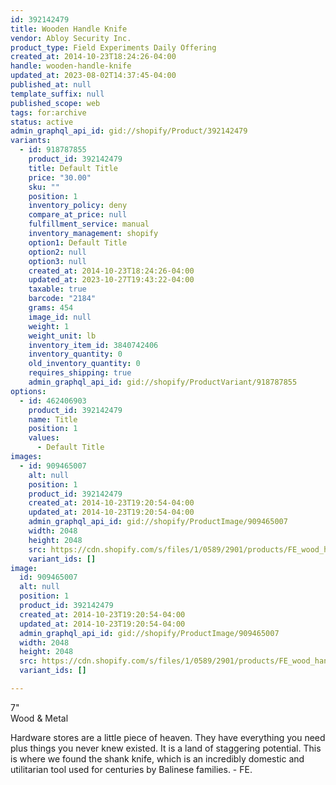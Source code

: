 ```yaml
---
id: 392142479
title: Wooden Handle Knife
vendor: Abloy Security Inc.
product_type: Field Experiments Daily Offering
created_at: 2014-10-23T18:24:26-04:00
handle: wooden-handle-knife
updated_at: 2023-08-02T14:37:45-04:00
published_at: null
template_suffix: null
published_scope: web
tags: for:archive
status: active
admin_graphql_api_id: gid://shopify/Product/392142479
variants:
  - id: 918787855
    product_id: 392142479
    title: Default Title
    price: "30.00"
    sku: ""
    position: 1
    inventory_policy: deny
    compare_at_price: null
    fulfillment_service: manual
    inventory_management: shopify
    option1: Default Title
    option2: null
    option3: null
    created_at: 2014-10-23T18:24:26-04:00
    updated_at: 2023-10-27T19:43:22-04:00
    taxable: true
    barcode: "2184"
    grams: 454
    image_id: null
    weight: 1
    weight_unit: lb
    inventory_item_id: 3840742406
    inventory_quantity: 0
    old_inventory_quantity: 0
    requires_shipping: true
    admin_graphql_api_id: gid://shopify/ProductVariant/918787855
options:
  - id: 462406903
    product_id: 392142479
    name: Title
    position: 1
    values:
      - Default Title
images:
  - id: 909465007
    alt: null
    position: 1
    product_id: 392142479
    created_at: 2014-10-23T19:20:54-04:00
    updated_at: 2014-10-23T19:20:54-04:00
    admin_graphql_api_id: gid://shopify/ProductImage/909465007
    width: 2048
    height: 2048
    src: https://cdn.shopify.com/s/files/1/0589/2901/products/FE_wood_handle_knife_8399da90-82cc-4d44-ba22-1d51b2c023e2.jpeg?v=1414106454
    variant_ids: []
image:
  id: 909465007
  alt: null
  position: 1
  product_id: 392142479
  created_at: 2014-10-23T19:20:54-04:00
  updated_at: 2014-10-23T19:20:54-04:00
  admin_graphql_api_id: gid://shopify/ProductImage/909465007
  width: 2048
  height: 2048
  src: https://cdn.shopify.com/s/files/1/0589/2901/products/FE_wood_handle_knife_8399da90-82cc-4d44-ba22-1d51b2c023e2.jpeg?v=1414106454
  variant_ids: []

---
```


7"  
Wood & Metal

<!-- td {border: 1px solid #ccc;}br {mso-data-placement:same-cell;} -->

Hardware stores are a little piece of heaven. They have everything you need plus things you never knew existed. It is a land of staggering potential. This is where we found the shank knife, which is an incredibly domestic and utilitarian tool used for centuries by Balinese families. \- FE.